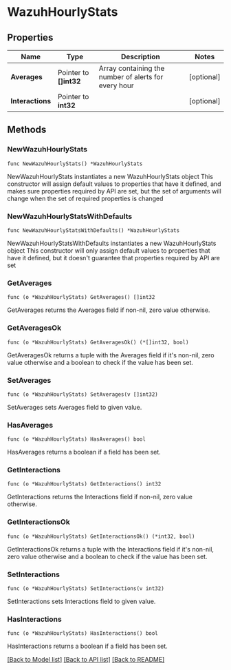 # WazuhHourlyStats

## Properties

Name | Type | Description | Notes
------------ | ------------- | ------------- | -------------
**Averages** | Pointer to **[]int32** | Array containing the number of alerts for every hour | [optional] 
**Interactions** | Pointer to **int32** |  | [optional] 

## Methods

### NewWazuhHourlyStats

`func NewWazuhHourlyStats() *WazuhHourlyStats`

NewWazuhHourlyStats instantiates a new WazuhHourlyStats object
This constructor will assign default values to properties that have it defined,
and makes sure properties required by API are set, but the set of arguments
will change when the set of required properties is changed

### NewWazuhHourlyStatsWithDefaults

`func NewWazuhHourlyStatsWithDefaults() *WazuhHourlyStats`

NewWazuhHourlyStatsWithDefaults instantiates a new WazuhHourlyStats object
This constructor will only assign default values to properties that have it defined,
but it doesn't guarantee that properties required by API are set

### GetAverages

`func (o *WazuhHourlyStats) GetAverages() []int32`

GetAverages returns the Averages field if non-nil, zero value otherwise.

### GetAveragesOk

`func (o *WazuhHourlyStats) GetAveragesOk() (*[]int32, bool)`

GetAveragesOk returns a tuple with the Averages field if it's non-nil, zero value otherwise
and a boolean to check if the value has been set.

### SetAverages

`func (o *WazuhHourlyStats) SetAverages(v []int32)`

SetAverages sets Averages field to given value.

### HasAverages

`func (o *WazuhHourlyStats) HasAverages() bool`

HasAverages returns a boolean if a field has been set.

### GetInteractions

`func (o *WazuhHourlyStats) GetInteractions() int32`

GetInteractions returns the Interactions field if non-nil, zero value otherwise.

### GetInteractionsOk

`func (o *WazuhHourlyStats) GetInteractionsOk() (*int32, bool)`

GetInteractionsOk returns a tuple with the Interactions field if it's non-nil, zero value otherwise
and a boolean to check if the value has been set.

### SetInteractions

`func (o *WazuhHourlyStats) SetInteractions(v int32)`

SetInteractions sets Interactions field to given value.

### HasInteractions

`func (o *WazuhHourlyStats) HasInteractions() bool`

HasInteractions returns a boolean if a field has been set.


[[Back to Model list]](../README.md#documentation-for-models) [[Back to API list]](../README.md#documentation-for-api-endpoints) [[Back to README]](../README.md)


